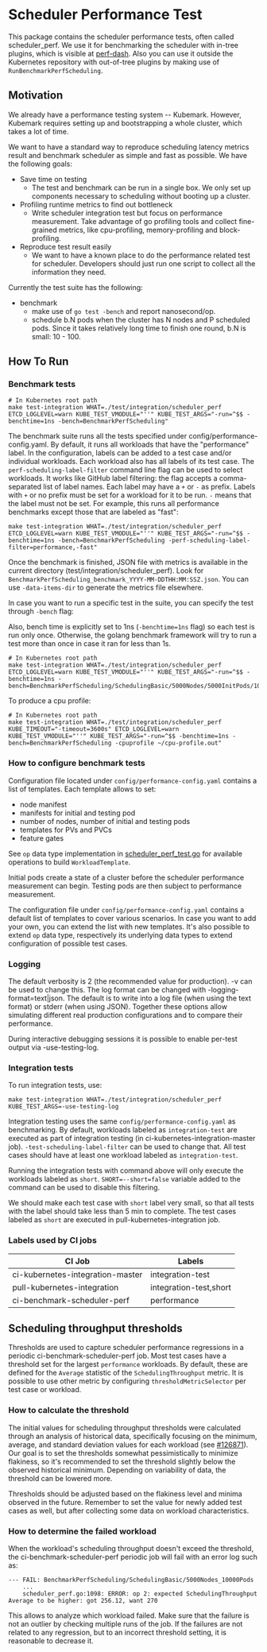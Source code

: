 # Scheduler Performance Test

This package contains the scheduler performance tests, often called scheduler_perf.
We use it for benchmarking the scheduler with in-tree plugins, which is visible at [perf-dash](https://perf-dash.k8s.io/#/?jobname=scheduler-perf-benchmark&metriccategoryname=Scheduler&metricname=BenchmarkPerfResults&Metric=SchedulingThroughput&Name=SchedulingBasic%2F5000Nodes%2Fnamespace-2&extension_point=not%20applicable&result=not%20applicable).
Also you can use it outside the Kubernetes repository with out-of-tree plugins by making use of `RunBenchmarkPerfScheduling`.

## Motivation

We already have a performance testing system -- Kubemark. However, Kubemark requires setting up and bootstrapping a whole cluster, which takes a lot of time.

We want to have a standard way to reproduce scheduling latency metrics result and benchmark scheduler as simple and fast as possible. We have the following goals:

- Save time on testing
  - The test and benchmark can be run in a single box.
    We only set up components necessary to scheduling without booting up a cluster.
- Profiling runtime metrics to find out bottleneck
  - Write scheduler integration test but focus on performance measurement.
    Take advantage of go profiling tools and collect fine-grained metrics,
    like cpu-profiling, memory-profiling and block-profiling.
- Reproduce test result easily
  - We want to have a known place to do the performance related test for scheduler.
    Developers should just run one script to collect all the information they need.

Currently the test suite has the following:

- benchmark
  - make use of `go test -bench` and report nanosecond/op.
  - schedule b.N pods when the cluster has N nodes and P scheduled pods. Since it takes relatively long time to finish one round, b.N is small: 10 - 100.

## How To Run

### Benchmark tests

```shell
# In Kubernetes root path
make test-integration WHAT=./test/integration/scheduler_perf ETCD_LOGLEVEL=warn KUBE_TEST_VMODULE="''" KUBE_TEST_ARGS="-run=^$$ -benchtime=1ns -bench=BenchmarkPerfScheduling"
```

The benchmark suite runs all the tests specified under config/performance-config.yaml.
By default, it runs all workloads that have the "performance" label. In the configuration,
labels can be added to a test case and/or individual workloads. Each workload also has
all labels of its test case. The `perf-scheduling-label-filter` command line flag can
be used to select workloads. It works like GitHub label filtering: the flag accepts
a comma-separated list of label names. Each label may have a `+` or `-` as prefix. Labels with
`+` or no prefix must be set for a workload for it to be run. `-` means that the label must not
be set. For example, this runs all performance benchmarks except those that are labeled
as "fast":
```shell
make test-integration WHAT=./test/integration/scheduler_perf ETCD_LOGLEVEL=warn KUBE_TEST_VMODULE="''" KUBE_TEST_ARGS="-run=^$$ -benchtime=1ns -bench=BenchmarkPerfScheduling -perf-scheduling-label-filter=performance,-fast"
```

Once the benchmark is finished, JSON file with metrics is available in the current directory (test/integration/scheduler_perf). Look for `BenchmarkPerfScheduling_benchmark_YYYY-MM-DDTHH:MM:SSZ.json`.
You can use `-data-items-dir` to generate the metrics file elsewhere.

In case you want to run a specific test in the suite, you can specify the test through `-bench` flag:

Also, bench time is explicitly set to 1ns (`-benchtime=1ns` flag) so each test is run only once.
Otherwise, the golang benchmark framework will try to run a test more than once in case it ran for less than 1s.

```shell
# In Kubernetes root path
make test-integration WHAT=./test/integration/scheduler_perf ETCD_LOGLEVEL=warn KUBE_TEST_VMODULE="''" KUBE_TEST_ARGS="-run=^$$ -benchtime=1ns -bench=BenchmarkPerfScheduling/SchedulingBasic/5000Nodes/5000InitPods/1000PodsToSchedule"
```

To produce a cpu profile:

```shell
# In Kubernetes root path
make test-integration WHAT=./test/integration/scheduler_perf KUBE_TIMEOUT="-timeout=3600s" ETCD_LOGLEVEL=warn KUBE_TEST_VMODULE="''" KUBE_TEST_ARGS="-run=^$$ -benchtime=1ns -bench=BenchmarkPerfScheduling -cpuprofile ~/cpu-profile.out"
```

### How to configure benchmark tests

Configuration file located under `config/performance-config.yaml` contains a list of templates.
Each template allows to set:
- node manifest
- manifests for initial and testing pod
- number of nodes, number of initial and testing pods
- templates for PVs and PVCs
- feature gates

See `op` data type implementation in [scheduler_perf_test.go](scheduler_perf_test.go) 
for available operations to build `WorkloadTemplate`.

Initial pods create a state of a cluster before the scheduler performance measurement can begin.
Testing pods are then subject to performance measurement.

The configuration file under `config/performance-config.yaml` contains a default list of templates to cover
various scenarios. In case you want to add your own, you can extend the list with new templates.
It's also possible to extend `op` data type, respectively its underlying data types
to extend configuration of possible test cases.

### Logging

The default verbosity is 2 (the recommended value for production). -v can be
used to change this. The log format can be changed with
-logging-format=text|json. The default is to write into a log file (when using
the text format) or stderr (when using JSON). Together these options allow
simulating different real production configurations and to compare their
performance.

During interactive debugging sessions it is possible to enable per-test output
via -use-testing-log.

### Integration tests

To run integration tests, use:
```
make test-integration WHAT=./test/integration/scheduler_perf KUBE_TEST_ARGS=-use-testing-log
```

Integration testing uses the same `config/performance-config.yaml` as
benchmarking. By default, workloads labeled as `integration-test`
are executed as part of integration testing (in ci-kubernetes-integration-master job).
`-test-scheduling-label-filter` can be used to change that.
All test cases should have at least one workload labeled as `integration-test`.

Running the integration tests with command above will only execute the workloads labeled as `short`.
`SHORT=--short=false` variable added to the command can be used to disable this filtering.

We should make each test case with `short` label very small,
so that all tests with the label should take less than 5 min to complete.
The test cases labeled as `short` are executed in pull-kubernetes-integration job.

### Labels used by CI jobs

| CI Job                           | Labels                 |
|----------------------------------|------------------------|
| ci-kubernetes-integration-master | integration-test       |
| pull-kubernetes-integration      | integration-test,short |
| ci-benchmark-scheduler-perf      | performance            |

## Scheduling throughput thresholds

Thresholds are used to capture scheduler performance regressions in a periodic ci-benchmark-scheduler-perf job. 
Most test cases have a threshold set for the largest `performance` workloads. 
By default, these are defined for the `Average` statistic of the `SchedulingThroughput` metric. 
It is possible to use other metric by configuring `thresholdMetricSelector` per test case or workload. 

### How to calculate the threshold

The initial values for scheduling throughput thresholds were calculated through an analysis of historical data, 
specifically focusing on the minimum, average, and standard deviation values for each workload 
(see [#126871](https://github.com/kubernetes/kubernetes/pull/126871)). 
Our goal is to set the thresholds somewhat pessimistically to minimize flakiness, 
so it's recommended to set the threshold slightly below the observed historical minimum. 
Depending on variability of data, the threshold can be lowered more. 

Thresholds should be adjusted based on the flakiness level and minima observed in the future. 
Remember to set the value for newly added test cases as well, 
but after collecting some data on workload characteristics.

### How to determine the failed workload

When the workload's scheduling throughput doesn't exceed the threshold, 
the ci-benchmark-scheduler-perf periodic job will fail with an error log such as:

```
--- FAIL: BenchmarkPerfScheduling/SchedulingBasic/5000Nodes_10000Pods
    ...
    scheduler_perf.go:1098: ERROR: op 2: expected SchedulingThroughput Average to be higher: got 256.12, want 270
```

This allows to analyze which workload failed. Make sure that the failure is not an outlier 
by checking multiple runs of the job. If the failures are not related to any regression, 
but to an incorrect threshold setting, it is reasonable to decrease it.
